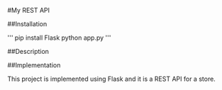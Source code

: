 #My REST API

##Installation

'''
pip install Flask
python app.py
'''

##Description


##Implementation

This project is implemented using Flask and it is a REST API for a store.
